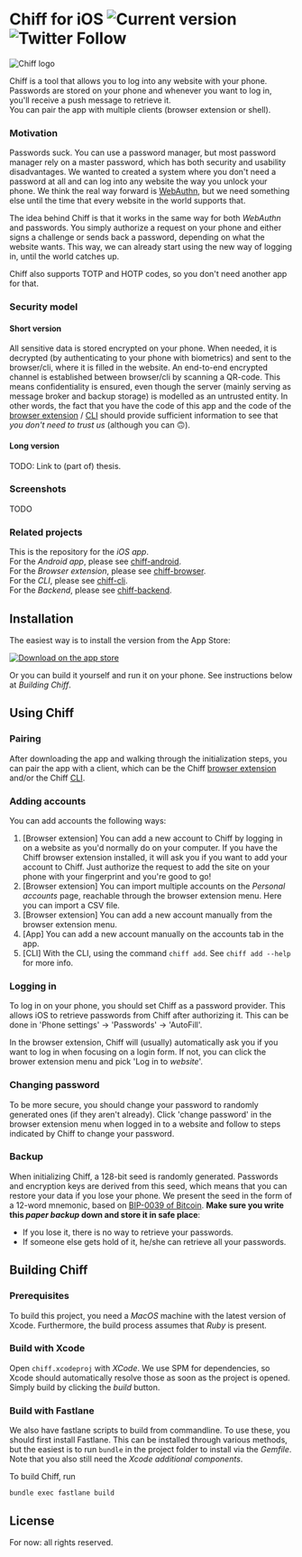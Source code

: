 # Chiff for iOS ![Current version](https://img.shields.io/github/v/tag/chiff-app/chiff-ios?sort=semver) ![Twitter Follow](https://img.shields.io/twitter/follow/Chiff_App?style=social)

![Chiff logo](https://chiff.app/assets/images/logo.svg)

Chiff is a tool that allows you to log into any website with your phone. Passwords are stored on your phone and whenever you want to log in, you'll receive a push message to retrieve it.  
You can pair the app with multiple clients (browser extension or shell).

### Motivation
Passwords suck. You can use a password manager, but most password manager rely on a master password, which has both security and usability disadvantages. We wanted to created a system where you don't need a password at all and can log into any website the way you unlock your phone. We think the real way forward is [WebAuthn](https://www.w3.org/TR/webauthn/), but we need something else until the time that every website in the world supports that.

The idea behind Chiff is that it works in the same way for both *WebAuthn* and passwords. You simply authorize a request on your phone and either signs a challenge or sends back a password, depending on what the website wants. This way, we can already start using the new way of logging in, until the world catches up. 

Chiff also supports TOTP and HOTP codes, so you don't need another app for that.

### Security model
#### Short version
All sensitive data is stored encrypted on your phone. When needed, it is decrypted (by authenticating to your phone with biometrics) and sent to the browser/cli, where it is filled in the website. An end-to-end encrypted channel is established between browser/cli by scanning a QR-code. This means confidentiality is ensured, even though the server (mainly serving as message broker and backup storage) is modelled as an untrusted entity. In other words, the fact that you have the code of this app and the code of the [browser extension]((https://github.com/chiff-app/chiff-browser)) / [CLI](https://github.com/chiff-app/chiff-cli) should provide sufficient information to see that *you don't need to trust us* (although you can :upside_down_face:).

#### Long version
TODO: Link to (part of) thesis.

### Screenshots
TODO

### Related projects
This is the repository for the *iOS app*.  
For the *Android app*, please see [chiff-android](https://github.com/chiff-app/chiff-android).  
For the *Browser extension*, please see [chiff-browser](https://github.com/chiff-app/chiff-browser).  
For the *CLI*, please see [chiff-cli](https://github.com/chiff-app/chiff-cli).  
For the *Backend*, please see [chiff-backend](https://github.com/chiff-app/chiff-backend). 

## Installation
The easiest way is to install the version from the App Store:

[![Download on the app store](https://chiff.app/assets/images/app-store.svg)](https://apps.apple.com/app/id1361749715)

Or you can build it yourself and run it on your phone. See instructions below at *Building Chiff*.

## Using Chiff

### Pairing
After downloading the app and walking through the initialization steps, you can pair the app with a client, which can be the Chiff [browser extension](https://github.com/chiff-app/chiff-browser) and/or the Chiff [CLI](https://github.com/chiff-app/chiff-cli).

### Adding accounts
You can add accounts the following ways:

1. [Browser extension] You can add a new account to Chiff by logging in on a website as you'd normally do on your computer. If you have the Chiff browser extension installed, it will ask you if you want to add your account to Chiff. Just authorize the request to add the site on your phone with your fingerprint and you're good to go!
2. [Browser extension] You can import multiple accounts on the *Personal accounts* page, reachable through the browser extension menu. Here you can import a CSV file.
3. [Browser extension] You can add a new account manually from the browser extension menu.
4. [App] You can add a new account manually on the accounts tab in the app.
5. [CLI] With the CLI, using the command `chiff add`. See `chiff add --help` for more info.

### Logging in
To log in on your phone, you should set Chiff as a password provider. This allows iOS to retrieve passwords from Chiff after authorizing it. This can be done in 'Phone settings' -> 'Passwords' -> 'AutoFill'.

In the browser extension, Chiff will (usually) automatically ask you if you want to log in when focusing on a login form. If not, you can click the brower extension menu and pick 'Log in to *website*'.

### Changing password
To be more secure, you should change your password to randomly generated ones (if they aren't already). Click 'change password' in the browser extension menu when logged in to a website and follow to steps indicated by Chiff to change your password.

### Backup
When initializing Chiff, a 128-bit seed is randomly generated. Passwords and encryption keys are derived from this seed, which means that you can restore your data if you lose your phone. We present the seed in the form of a 12-word mnemonic, based on [BIP-0039 of Bitcoin](https://github.com/bitcoin/bips/blob/master/bip-0039.mediawiki).
**Make sure you write this *paper backup* down and store it in safe place**:

* If you lose it, there is no way to retrieve your passwords.
* If someone else gets hold of it, he/she can retrieve all your passwords. 

## Building Chiff

### Prerequisites

To build this project, you need a *MacOS* machine with the latest version of Xcode.
Furthermore, the build process assumes that *Ruby* is present.

### Build with Xcode
Open `chiff.xcodeproj` with *XCode*. We use SPM for dependencies, so Xcode should automatically resolve those as soon as the project is opened.
Simply build by clicking the *build* button.

### Build with Fastlane
We also have fastlane scripts to build from commandline. To use these, you should first install Fastlane. This can be installed through various methods, but the easiest is to run `bundle` in the project folder to install via the *Gemfile*. Note that you also still need the *Xcode additional components*.

To build Chiff, run
```
bundle exec fastlane build
```

<!-- ## Contributing
To contribute, follow these steps:

1. Fork this repository.
2. Create a branch from the `dev` branch: `git checkout -b <branch_name>`.
3. Make your changes and commit them: `git commit -m '<commit_message>'`
4. Push to the original branch: `git push origin <project_name>/<location>`
5. Create the pull request to the `dev` branch.

Alternatively see the GitHub documentation on [creating a pull request](https://help.github.com/en/github/collaborating-with-issues-and-pull-requests/creating-a-pull-request).
 -->

## License
For now: all rights reserved. 
